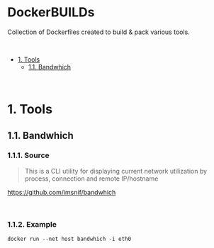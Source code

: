 DockerBUILDs
===

Collection of Dockerfiles created to build & pack various tools.

<br>

<!-- TOC -->
- [1. Tools](#1-tools)
    - [1.1. Bandwhich](#11-bandwhich)
<!-- /TOC -->

<br>

# 1. Tools

## 1.1. Bandwhich

### 1.1.1. Source
>This is a CLI utility for displaying current network utilization by process, connection and remote IP/hostname

https://github.com/imsnif/bandwhich

<br>

### 1.1.2. Example
```
docker run --net host bandwhich -i eth0
```

